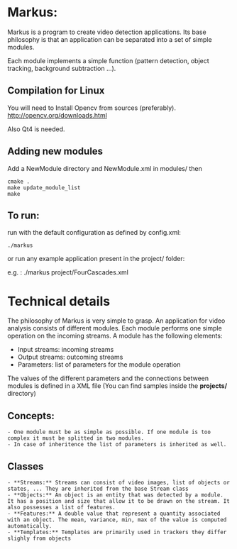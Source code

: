 Markus:
=======

Markus is a program to create video detection applications. Its base philosophy is that an application can be separated into a set of simple modules. 

Each module implements a simple function (pattern detection, object tracking, background subtraction ...).

Compilation for Linux
---------------------
You will need to Install Opencv from sources (preferably). 
	http://opencv.org/downloads.html

Also Qt4 is needed.

Adding new modules
------------------
Add a NewModule directory and NewModule.xml in modules/
then

	cmake .
	make update_module_list
	make

To run:
-------

run with the default configuration as defined by config.xml:

	./markus 

or run any example application present in the project/ folder:

e.g. : 
	./markus project/FourCascades.xml



Technical details
=================

The philosophy of Markus is very simple to grasp. An application for video analysis consists of different modules. Each module performs one simple operation on the incoming streams. A module has the following elements:

- Input streams: incoming streams
- Output streams: outcoming streams
- Parameters: list of parameters for the module operation

The values of the different parameters and the connections between modules is defined in a XML file (You can find samples inside the **projects/** directory)

Concepts:
---------
	- One module must be as simple as possible. If one module is too complex it must be splitted in two modules.
	- In case of inheritence the list of parameters is inherited as well.


Classes
-------
	- **Streams:** Streams can consist of video images, list of objects or states, ... They are inherited from the base Stream class
	- **Objects:** An object is an entity that was detected by a module. It has a position and size that allow it to be drawn on the stream. It also possesses a list of features.
	- **Features:** A double value that represent a quantity associated with an object. The mean, variance, min, max of the value is computed automatically. 
	- **Templates:** Templates are primarily used in trackers they differ slighly from objects 





	
